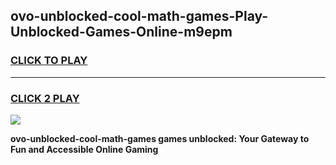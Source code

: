 
## ovo-unblocked-cool-math-games-Play-Unblocked-Games-Online-m9epm
<h3>
<a href="https://premium76.site?title=ovo-unblocked-cool-math-games&ref=24A">CLICK TO PLAY</a></h3>
<hr>

<h3>
<a href="https://premium76.site?title=ovo-unblocked-cool-math-games&ref=24A">CLICK 2 PLAY</a>
  
</h3>

<a href="https://premium76.site?title=ovo-unblocked-cool-math-games&ref=24A"><img src="https://clearcache.store/games.png"></a>


**ovo-unblocked-cool-math-games games unblocked: Your Gateway to Fun and Accessible Online Gaming**
